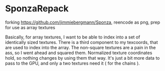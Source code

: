 # SponzaRepack
forking https://github.com/jimmiebergmann/Sponza, reencode as png, prep for use as array textures

Basically, for array textures, I want to be able to index into a set of identically sized textures. There is a third component to my texcoords, that are used to index into the array. The non-square textures are a pain in the ass, so I went ahead and squared them. Normalized texture coordinates hold, so nothing changes by using them that way. It's just a bit more data to pass to the GPU, and only a two textures need it ( for the chains ).
